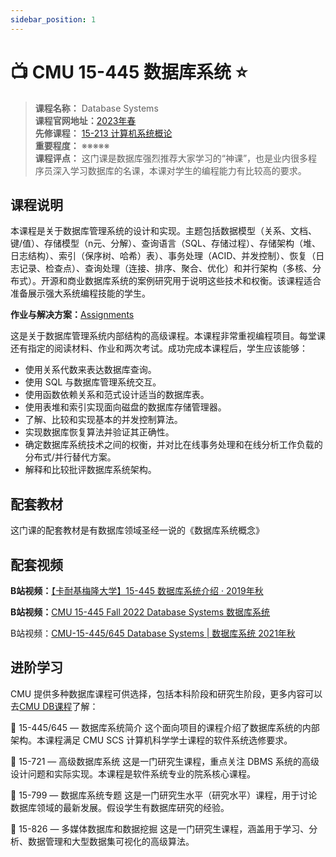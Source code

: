 ```yaml
---
sidebar_position: 1
---
```


# 📺 CMU 15-445 数据库系统 ⭐️

>**课程名称：** Database Systems    
**课程官网地址：**[2023年春](https://15445.courses.cs.cmu.edu/spring2023/)    
**先修课程：** [15-213 计算机系统概论](https://hackway.org/docs/cs/sophomore/system/cs15213)       
**重要程度：** ※※※※※  
**课程评点：** 这门课是数据库强烈推荐大家学习的“神课”，也是业内很多程序员深入学习数据库的名课，本课对学生的编程能力有比较高的要求。  

## 课程说明
本课程是关于数据库管理系统的设计和实现。主题包括数据模型（关系、文档、键/值）、存储模型（n元、分解）、查询语言（SQL、存储过程）、存储架构（堆、日志结构）、索引（保序树、哈希）表）、事务处理（ACID、并发控制）、恢复（日志记录、检查点）、查询处理（连接、排序、聚合、优化）和并行架构（多核、分布式）。开源和商业数据库系统的案例研究用于说明这些技术和权衡。该课程适合准备展示强大系统编程技能的学生。

**作业与解决方案：**[Assignments](https://15445.courses.cs.cmu.edu/spring2023/assignments.html)

这是关于数据库管理系统内部结构的高级课程。本课程非常重视编程项目。每堂课还有指定的阅读材料、作业和两次考试。成功完成本课程后，学生应该能够：

- 使用关系代数来表达数据库查询。
- 使用 SQL 与数据库管理系统交互。
- 使用函数依赖关系和范式设计适当的数据库表。
- 使用表堆和索引实现面向磁盘的数据库存储管理器。
- 了解、比较和实现基本的并发控制算法。
- 实现数据库恢复算法并验证其正确性。
- 确定数据库系统技术之间的权衡，并对比在线事务处理和在线分析工作负载的分布式/并行替代方案。
- 解释和比较批评数据库系统架构。

## 配套教材
这门课的配套教材是有数据库领域圣经一说的《数据库系统概念》
<Book img="https://hackweek-1251009918.cos.ap-shanghai.myqcloud.com/hackway/cs/s33936669.jpg" url="https://item.jd.com/13318646.html" title="数据库系统概念"></Book>

## 配套视频

**B站视频：**[【卡耐基梅隆大学】15-445 数据库系统介绍 · 2019年秋](https://www.bilibili.com/video/BV1Cp4y1C7dv)

**B站视频：**[CMU 15-445 Fall 2022 Database Systems 数据库系统](https://www.bilibili.com/video/BV1xa41137S4)

B站视频：[CMU-15-445/645 Database Systems | 数据库系统 2021年秋](https://www.bilibili.com/video/BV1kG4y1e7Gy)



## 进阶学习
CMU 提供多种数据库课程可供选择，包括本科阶段和研究生阶段，更多内容可以去[CMU DB课程](https://db.cs.cmu.edu/courses/)了解：

🍇 15-445/645 — 数据库系统简介
这个面向项目的课程介绍了数据库系统的内部架构。本课程满足 CMU SCS 计算机科学学士课程的软件系统选修要求。

🌽 15-721 — 高级数据库系统
这是一门研究生课程，重点关注 DBMS 系统的高级设计问题和实际实现。本课程是软件系统专业的院系核心课程。

🍊 15-799 — 数据库系统专题
这是一门研究生水平（研究水平）课程，用于讨论数据库领域的最新发展。假设学生有数据库研究的经验。

🍌 15-826 — 多媒体数据库和数据挖掘
这是一门研究生课程，涵盖用于学习、分析、数据管理和大型数据集可视化的高级算法。


